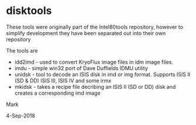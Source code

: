 # disktools
These tools were originally part of the Intel80tools repository, however to simplify development they have been separated out into their own repository

The tools are
* idd2imd - used to convert KryoFlux image files in idm image files.
* imdu - simple win32 port of Dave Duffields IDMU utility
* unidsk - tool to decode an ISIS disk in imd or img format. Supports ISIS II (SD & DD) ISIS III, ISIS IV and some irmx
* mkidsk - takes a recipe file decribing an ISIS II (SD or DD) disk and creates a corresponding imd image

Mark

4-Sep-2018
